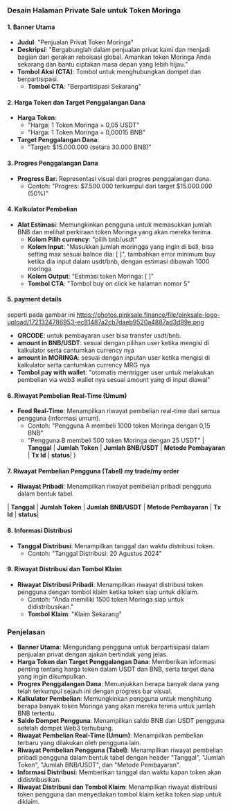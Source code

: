### Desain Halaman Private Sale untuk Token Moringa

#### 1. Banner Utama

- **Judul**: "Penjualan Privat Token Moringa"
- **Deskripsi**: "Bergabunglah dalam penjualan privat kami dan menjadi bagian dari gerakan reboisasi global. Amankan token Moringa Anda sekarang dan bantu ciptakan masa depan yang lebih hijau."
- **Tombol Aksi (CTA)**: Tombol untuk menghubungkan dompet dan berpartisipasi.
  - **Tombol CTA**: "Berpartisipasi Sekarang"

#### 2. Harga Token dan Target Penggalangan Dana

- **Harga Token**:
  - "Harga: 1 Token Moringa = 0,05 USDT"
  - "Harga: 1 Token Moringa = 0,00015 BNB"
- **Target Penggalangan Dana**:
  - "Target: $15.000.000 (setara 30.000 BNB)"

#### 3. Progres Penggalangan Dana

- **Progress Bar**: Representasi visual dari progres penggalangan dana.
  - Contoh: "Progres: $7.500.000 terkumpul dari target $15.000.000 (50%)"

#### 4. Kalkulator Pembelian

- **Alat Estimasi**: Memungkinkan pengguna untuk memasukkan jumlah BNB dan melihat perkiraan token Moringa yang akan mereka terima.
  - **Kolom Pilih currency**: "pilih bnb/usdt"
  - **Kolom Input**: "Masukkan jumlah moringga yang ingin di beli, bisa setting max sesuai balnce dia: [ ]", tambahkan error minimum buy ketika dia input dalam usdt/bnb, dengan estimasi dibawah 1000 moringa
  - **Kolom Output**: "Estimasi token Moringa: [ ]"
  - **Tombol CTA**: "Tombol buy on click ke halaman nomor 5"


#### 5. payment details
seperti pada gambar ini https://photos.pinksale.finance/file/pinksale-logo-upload/1721324786953-ec81487a2cb7daeb9520a4887ad3d99e.png
  - **QRCODE**: untuk pembayaran user bisa transfer usdt/bnb.
  - **amount in BNB/USDT**: sesuai dengan pilihan user ketika mengisi di kalkulator serta cantumkan currency nya
  - **amount in MORINGA**: sesuai dengan inputan user ketika mengisi di kalkulator serta cantumkan currency MRG nya
  - **Tombol pay with wallet**: "otomatis mentrigger user untuk melakukan pembelian via web3 wallet nya sesuai amount yang di input diawal"

#### 6. Riwayat Pembelian Real-Time (Umum)

- **Feed Real-Time**: Menampilkan riwayat pembelian real-time dari semua pengguna (informasi umum).
  - Contoh: "Pengguna A membeli 1000 token Moringa dengan 0,15 BNB"
  - "Pengguna B membeli 500 token Moringa dengan 25 USDT"
|   **Tanggal**  | **Jumlah Token** | **Jumlah BNB/USDT** | **Metode Pembayaran** | **Tx Id** | **status**|
)

#### 7. Riwayat Pembelian Pengguna (Tabel) my trade/my order

- **Riwayat Pribadi**: Menampilkan riwayat pembelian pribadi pengguna dalam bentuk tabel.

| **Tanggal**  | **Jumlah Token** | **Jumlah BNB/USDT** | **Metode Pembayaran** | **Tx Id** | **status**|

#### 8. Informasi Distribusi

- **Tanggal Distribusi**: Menampilkan tanggal dan waktu distribusi token.
  - Contoh: "Tanggal Distribusi: 20 Agustus 2024"

#### 9. Riwayat Distribusi dan Tombol Klaim

- **Riwayat Distribusi Pribadi**: Menampilkan riwayat distribusi token pengguna dengan tombol klaim ketika token siap untuk diklaim.
  - Contoh: "Anda memiliki 1500 token Moringa siap untuk didistribusikan."
  - **Tombol Klaim**: "Klaim Sekarang"

### Penjelasan

- **Banner Utama**: Mengundang pengguna untuk berpartisipasi dalam penjualan privat dengan ajakan bertindak yang jelas.
- **Harga Token dan Target Penggalangan Dana**: Memberikan informasi penting tentang harga token dalam USDT dan BNB, serta target dana yang ingin dikumpulkan.
- **Progres Penggalangan Dana**: Menunjukkan berapa banyak dana yang telah terkumpul sejauh ini dengan progress bar visual.
- **Kalkulator Pembelian**: Memungkinkan pengguna untuk menghitung berapa banyak token Moringa yang akan mereka terima untuk jumlah BNB tertentu.
- **Saldo Dompet Pengguna**: Menampilkan saldo BNB dan USDT pengguna setelah dompet Web3 terhubung.
- **Riwayat Pembelian Real-Time (Umum)**: Menampilkan pembelian terbaru yang dilakukan oleh pengguna lain.
- **Riwayat Pembelian Pengguna (Tabel)**: Menampilkan riwayat pembelian pribadi pengguna dalam bentuk tabel dengan header "Tanggal", "Jumlah Token", "Jumlah BNB/USDT", dan "Metode Pembayaran".
- **Informasi Distribusi**: Memberikan tanggal dan waktu kapan token akan didistribusikan.
- **Riwayat Distribusi dan Tombol Klaim**: Menampilkan riwayat distribusi token pengguna dan menyediakan tombol klaim ketika token siap untuk diklaim.
